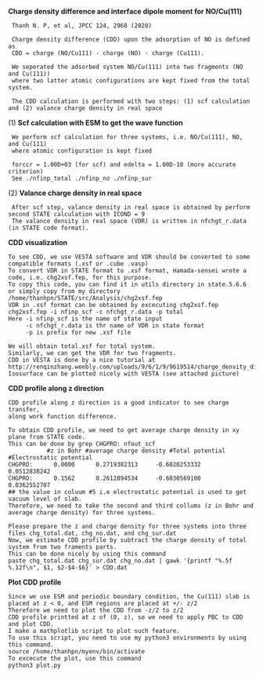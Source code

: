**Charge density difference and interface dipole moment for NO/Cu(111)**

     Thanh N. P, et al, JPCC 124, 2968 (2020)

     Charge density difference (CDD) upon the adsorption of NO is defined as
     CDD = charge (NO/Cu111) - charge (NO) - charge (Cu111).

     We seperated the adsorbed system NO/Cu(111) into two fragments (NO and Cu(111)) 
     where two latter atomic configurations are kept fixed from the total system.

     The CDD calculation is performed with two steps: (1) scf calculation and (2) valance charge density in real space

 (1) **Scf calculation with ESM to get the wave function**
 
     We perform scf calculation for three systems, i.e. NO/Cu(111), NO, and Cu(111)
     where atomic configuration is kept fixed
     
     forccr = 1.00D+03 (for scf) and edelta = 1.00D-10 (more accurate criterion) 
     See ./nfinp_total ./nfinp_no ./nfinp_sur

 (2) **Valance charge density in real space**
     
     After scf step, valance density in real space is obtained by perform second STATE calculation with ICOND = 9
     The valance density in real space (VDR) is written in nfchgt_r.data (in STATE code format).
  
 **CDD visualization**
 
    To see CDD, we use VESTA software and VDR should be converted to some compatible formats (.xsf or .cube .vasp)
    To convert VDR in STATE format to .xsf format, Hamada-sensei wrote a code, i.e. chg2xsf.fep, for this purpose.
    To copy this code, you can find it in utils directory in state.5.6.6 or simply copy from my directory /home/thanhpn/STATE/src/Analysis/chg2xsf.fep
    VDR in .xsf format can be obtained by excecuting chg2xsf.fep
    chg2xsf.fep -i nfinp_scf -c nfchgt_r.data -p total
    Here -i nfinp_scf is the name of state input
         -c nfchgt_r.data is thr name of VDR in state format
         -p is prefix for new .xsf file
         
    We will obtain total.xsf for total system.
    Similarly, we can get the VDR for two fragments. 
    CDD in VESTA is done by a nice tutorial at http://renqinzhang.weebly.com/uploads/9/6/1/9/9619514/charge_density_difference.pdf
    Isosurface can be plotted nicely with VESTA (see attached picture)
    
**CDD profile along z direction**

    CDD profile along z direction is a good indicator to see charge transfer, 
    along work function difference.
    
    To obtain CDD profile, we need to get average charge density in xy plane from STATE code. 
    This can be done by grep CHGPRO: nfout_scf
               #z in Bohr #average charge density #Total potential #Electrostatic potential
    CHGPRO:      0.0000      0.2719382313     -0.6020253332      0.0512838242
    CHGPRO:      0.1562      0.2612894534     -0.6030569100      0.0362552707
    ## the value in coluum #5 i.e electrostatic potential is used to get vacuum level of slab.
    Therefore, we need to take the second and third collums (z in Bohr and average charge density) for three systems.
    
    Please prepare the z and charge density for three systems into three files chg_total.dat, chg_no.dat, and chg_sur.dat
    Now, we estimate CDD profile by subtract the charge density of total system from two framents parts.
    This can be done nicely by using this command
    paste chg_total.dat chg_sur.dat chg_no.dat | gawk '{printf "%.5f %.12f\n", $1, $2-$4-$6}' > CDD.dat
    
**Plot CDD profile**

    Since we use ESM and periodic boundary condition, the Cu(111) slab is placed at z < 0, and ESM regions are placed at +/- z/2
    Therefore we need to plot the CDD from -z/2 to z/2
    CDD profile printted at z of (0, z), so we need to apply PBC to CDD and plot CDD.
    I make a mathplotlib script to plot such feature.
    To use this script, you need to use my python3 environments by using this command.
    source /home/thanhpn/myenv/bin/activate
    To excecute the plot, use this command
    python3 plot.py
   
